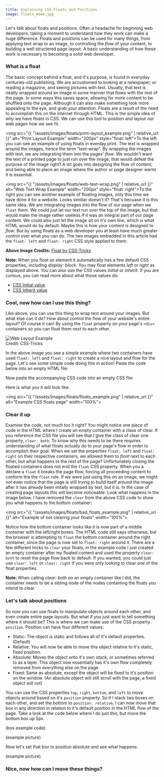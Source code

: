 ```yaml
---
title: Explaining CSS Floats and Positions
image: floats_meme.jpg
---
```


Let's talk about floats and positions. Often a headache for beginning web developers, taking a moment to understand how they work can make a huge difference. Floats and positions can be used for many things, from applying text wrap to an image, to controlling the <em>flow</em> of your content, to building a well structered page layout. A basic understanding of how these work is necessary to becoming a solid web developer.

### What is a float

The basic concept behind a float, and it's purpose, is found in everyday centuries-old publishing. We are accustomed to looking at a newspaper, or reading a magazine, and seeing pictures with text. Usually, that text is neatly wrapped around an image in some manner that flows with the rest of the page. In some ways this saves space, allowing for more content to be shuffled onto the page. Although it can also make something look more appealing to the eye, and grab your attention. Floats are a result of the need to accomplish this on the internet through HTML. This is the simple idea of why we have floats in CSS. We can use this tool to position and layout our web pages how we see fit.

<img src="{{ "/assets/images/floats/print-layout_example.png" | relative_url }}" alt="Print Layout Example" width="200px" style="float: left">To the left you can see an example of using floats in everday print. The text is wrapped around the images, hence the term "text-wrap". By wrapping the images with text, we are integrating them into the pages' <em>flow</em>. We wouldn't want the text of a printed page to just run over the image, that would defeat the purpose of the image right? A lot goes into designing the flow of content, and being able to place an image where the author or page designer wants it is essential.

<img src="{{ "/assets/images/floats/web-text-wrap.png" | relative_url }}" alt="Web Text Wrap Example" width="200px" style="float: right">To the right you can see another example of floating images, only this time we have done it for a website. Looks similiar doesn't it? That's becuase it is this same idea. We are integrating images into the flow of our page when we `float` them. We could just let our text run over the top of the image, but that would make the image rather useless if it was an integral part of our page content. We could also just let the image sit on it's own line, which is what HTML would do by default. Maybe this is how your content is designed to <em>flow</em>. But by using floats as a web developer you at least have much greater control over what you can do. The two images embedded in this article had the `float: left` and `float: right` CSS style applied to them.

<div class="note_box"><strong>Above Image Credits: </strong><a href="https://css-tricks.com/almanac/properties/f/float/" target="_blank">Float by CSS-Tricks</a></div>

<p></p>

<div class="note_box"><strong>Note: </strong>When you float an element it automatically has a few default CSS properties, including <em>display: block</em>. You may float elements <em>left</em> or <em>right</em> as displayed above. You can also use the CSS values <em>initial</em> or <em>inherit</em>. If you are curious, you can read more about what those values do:<br>
<ul>
	<li><a href="https://www.w3schools.com/cssref/css_initial.asp" target="_blank">CSS Initial value</a></li>
	<li><a href="https://www.w3schools.com/cssref/css_inherit.asp" target="_blank">CSS Inherit value</a></li>
</ul></div>

### Cool, now how can I use this thing?

Like above, you can use this thing to wrap text around your images. But what else can it do? How about control the flow of your website's entire layout? Of course it can! By using the `float` property on your page's `<div>` containers so you can float them next to each other.

<div class="img-container"><img src="{{ "/assets/images/floats/web-layout_example.png" | relative_url }}" alt="Web Layout Example" class="article-image"></div>
<div class="img-container img-caption">Credit: CSS-Tricks</div>

In the above image you see a simple example where two containers have used `float: left` and `float: right` to create a nice layout and flow for the page. Let's see some simple code doing this in action! Paste the code below into an empty HTML file:

<script src="https://gist.github.com/jlocatis/528084dfb074eed774bbd5e565baf984.js"></script>

Now paste the accompanying CSS code into an empty CSS file:

<script src="https://gist.github.com/jlocatis/a3b7060a6243d10091c5861b6a85c7f6.js"></script>

Here is what you it will look like:

<img src="{{ "/assets/images/floats/floats_example.png" | relative_url }}" alt="Example CSS floats page" width="100%">

### Clear it up

Examine the code, not much too it right? You might notice one piece of code in the HTML where I create an empty container with a class of clear. If you reference the CSS file you will see that I give the class of clear one property, `clear: both`. To know why this needs to be there requires understanding of what floats actually do to your page's flow in order to accomplish their goal. When we set the properties `float: left` and `float: right` on their respective containers, we allowed them to <em>float</em> next to each other, but what happens to the rest of the page? Unfortunately closing the floated containers does not end the `float` CSS property. When you a declare a `float` it breaks the page flow, forcing all proceeding content to conform the the `float` rule. If we were just using this on an image, we might not even notice that the page is still trying to build itself around the image after it has already been initally wrapped by text, but it is. In the case of creating page layouts this will become noticeable. Look what happens in the image below. I have removed the `clear` from the above CSS code to show you what happens to the bottom container:

<img src="{{ "/assets/images/floats/bad_floats_example.png" | relative_url }}" alt="Example of not clearing your floats" width="100%">

Notice how the bottom container looks like it is now part of a middle container with the left/right boxes. The HTML code still says otherwise, but the browser is attempting to `float` the bottom container around the right container, since the page is now set to `float: right` around it. There are a few different tricks to `clear` your floats, in the example code I just created an empty container after my floated content and used the property `clear: both` to reset the page flow back to default. If you wanted, you could just use `clear: left` or `clear: right` if you were only looking to clear one of the float properties.

<div class="note_box"><strong>Note: </strong>When calling <em>clear: both</em> on an empty container like I did, the container needs to be a sibling node of the nodes containing the floats you intend to clear.</div>

### Let's talk about positions

So now you can use floats to manipulate objects around each other, and even create entire page layouts. But what if you just want to tell something where it should be? This is where we can make use of the CSS property `position`. Position can have four different values:

* Static: The object is static and follows all of it's default properties. (Default)
* Relative: You will now be able to move this object relative to it's static, fixed position.
* Absolute: Moves the object onto it's own <em>stack</em>, or sometimes referred to as a layer. This object now essentially has it's own flow completely removed from everything else on the page.
* Fixed: Same as absolute, except the object will be fixed to it's position on the window. (An absolute object will still scroll with the page, a fixed object will not)

You can use the CSS properties `top`, `right`, `bottom`, and `left` to move objects around based on it's `position` property. So if I stack two boxes on each other, and set the bottom to `position: relative`, I can now move that box in any direction in relation to it's default position in the HTML flow of the page. Take a look at the code below where I do just this, but move the bottom box up 5px.

(box example code)

(example picture)

Now let's set that box to position absolute and see what happens:

(example picture)

### Nice, now how can I move these things?
